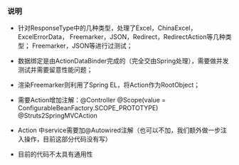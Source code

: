 ### 说明 
* 针对ResponseType中的几种类型，处理了Excel，ChinaExcel，ExcelErrorData， Freemarker，JSON，Redirect，RedirectAction等几种类型；
  Freemarker，JSON等进行过测试；
* 数据绑定是由ActionDataBinder完成的（完全交由Spring处理），需要做并发测试并需要留意性能问题；
* 渲染Freemarker则利用了Spring EL，将Action作为RootObject；
* 需要Action增加注解：@Controller @Scope(value = ConfigurableBeanFactory.SCOPE_PROTOTYPE) @Struts2SpringMVCAction
* Action 中service需要加@Autowired注解（也可以不加，我们额外做一步注入操作，目前这部分代码没有写）

* 目前的代码不太具有通用性
